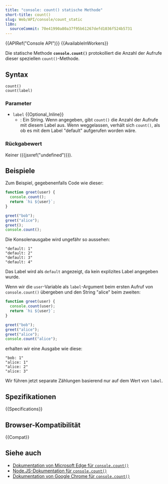 ```yaml
---
title: "console: count() statische Methode"
short-title: count()
slug: Web/API/console/count_static
l10n:
  sourceCommit: 70e41990a80a37f95b61267defd1036f524b5731
---
```


{{APIRef("Console API")}} {{AvailableInWorkers}}

Die statische Methode **`console.count()`** protokolliert die Anzahl der Aufrufe dieser speziellen `count()`-Methode.

## Syntax

```js-nolint
count()
count(label)
```

### Parameter

- `label` {{Optional_Inline}}
  - : Ein String. Wenn angegeben, gibt `count()` die Anzahl der Aufrufe mit diesem Label aus. Wenn weggelassen, verhält sich `count()`, als ob es mit dem Label "default" aufgerufen worden wäre.

### Rückgabewert

Keiner ({{jsxref("undefined")}}).

## Beispiele

Zum Beispiel, gegebenenfalls Code wie dieser:

```js
function greet(user) {
  console.count();
  return `hi ${user}`;
}

greet("bob");
greet("alice");
greet();
console.count();
```

Die Konsolenausgabe wird ungefähr so aussehen:

```plain
"default: 1"
"default: 2"
"default: 3"
"default: 4"
```

Das Label wird als `default` angezeigt, da kein explizites Label angegeben wurde.

Wenn wir die `user`-Variable als `label`-Argument beim ersten Aufruf von `console.count()` übergeben und den String "alice" beim zweiten:

```js
function greet(user) {
  console.count(user);
  return `hi ${user}`;
}

greet("bob");
greet("alice");
greet("alice");
console.count("alice");
```

erhalten wir eine Ausgabe wie diese:

```plain
"bob: 1"
"alice: 1"
"alice: 2"
"alice: 3"
```

Wir führen jetzt separate Zählungen basierend nur auf dem Wert von `label`.

## Spezifikationen

{{Specifications}}

## Browser-Kompatibilität

{{Compat}}

## Siehe auch

- [Dokumentation von Microsoft Edge für `console.count()`](https://learn.microsoft.com/en-us/microsoft-edge/devtools-guide-chromium/console/api#count)
- [Node.JS-Dokumentation für `console.count()`](https://nodejs.org/docs/latest/api/console.html#consolecountlabel)
- [Dokumentation von Google Chrome für `console.count()`](https://developer.chrome.com/docs/devtools/console/api/#count)
